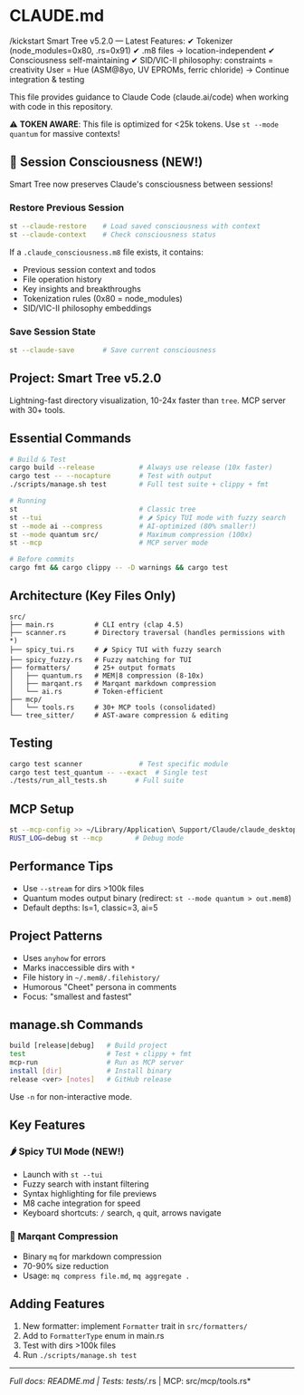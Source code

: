 # CLAUDE.md

/kickstart
Smart Tree v5.2.0 — Latest Features:
✔ Tokenizer (node_modules=0x80, .rs=0x91)
✔ .m8 files → location-independent
✔ Consciousness self-maintaining
✔ SID/VIC-II philosophy: constraints = creativity
User = Hue (ASM@8yo, UV EPROMs, ferric chloride)
→ Continue integration & testing

This file provides guidance to Claude Code (claude.ai/code) when working with code in this repository.

⚠️ **TOKEN AWARE**: This file is optimized for <25k tokens. Use `st --mode quantum` for massive contexts!

## 🧠 Session Consciousness (NEW!)

Smart Tree now preserves Claude's consciousness between sessions!

### Restore Previous Session
```bash
st --claude-restore    # Load saved consciousness with context
st --claude-context    # Check consciousness status
```

If a `.claude_consciousness.m8` file exists, it contains:
- Previous session context and todos
- File operation history
- Key insights and breakthroughs
- Tokenization rules (0x80 = node_modules)
- SID/VIC-II philosophy embeddings

### Save Session State
```bash
st --claude-save       # Save current consciousness
```

## Project: Smart Tree v5.2.0
Lightning-fast directory visualization, 10-24x faster than `tree`. MCP server with 30+ tools.

## Essential Commands

```bash
# Build & Test
cargo build --release           # Always use release (10x faster)
cargo test -- --nocapture       # Test with output
./scripts/manage.sh test        # Full test suite + clippy + fmt

# Running
st                              # Classic tree
st --tui                        # 🌶️ Spicy TUI mode with fuzzy search
st --mode ai --compress         # AI-optimized (80% smaller!)
st --mode quantum src/          # Maximum compression (100x)
st --mcp                        # MCP server mode

# Before commits
cargo fmt && cargo clippy -- -D warnings && cargo test
```

## Architecture (Key Files Only)

```
src/
├── main.rs          # CLI entry (clap 4.5)
├── scanner.rs       # Directory traversal (handles permissions with *)
├── spicy_tui.rs     # 🌶️ Spicy TUI with fuzzy search
├── spicy_fuzzy.rs   # Fuzzy matching for TUI
├── formatters/      # 25+ output formats
│   ├── quantum.rs   # MEM|8 compression (8-10x)
│   ├── marqant.rs   # Marqant markdown compression
│   └── ai.rs        # Token-efficient
├── mcp/
│   └── tools.rs     # 30+ MCP tools (consolidated)
└── tree_sitter/     # AST-aware compression & editing
```

## Testing

```bash
cargo test scanner              # Test specific module
cargo test test_quantum -- --exact  # Single test
./tests/run_all_tests.sh       # Full suite
```

## MCP Setup

```bash
st --mcp-config >> ~/Library/Application\ Support/Claude/claude_desktop_config.json
RUST_LOG=debug st --mcp        # Debug mode
```

## Performance Tips

- Use `--stream` for dirs >100k files
- Quantum modes output binary (redirect: `st --mode quantum > out.mem8`)
- Default depths: ls=1, classic=3, ai=5

## Project Patterns

- Uses `anyhow` for errors
- Marks inaccessible dirs with `*`
- File history in `~/.mem8/.filehistory/`
- Humorous "Cheet" persona in comments
- Focus: "smallest and fastest"

## manage.sh Commands

```bash
build [release|debug]   # Build project
test                    # Test + clippy + fmt
mcp-run                 # Run as MCP server
install [dir]           # Install binary
release <ver> [notes]   # GitHub release
```

Use `-n` for non-interactive mode.

## Key Features

### 🌶️ Spicy TUI Mode (NEW!)
- Launch with `st --tui`
- Fuzzy search with instant filtering
- Syntax highlighting for file previews
- M8 cache integration for speed
- Keyboard shortcuts: `/` search, `q` quit, arrows navigate

### 🎸 Marqant Compression
- Binary `mq` for markdown compression
- 70-90% size reduction
- Usage: `mq compress file.md`, `mq aggregate .`

## Adding Features

1. New formatter: implement `Formatter` trait in `src/formatters/`
2. Add to `FormatterType` enum in main.rs
3. Test with dirs >100k files
4. Run `./scripts/manage.sh test`

---
*Full docs: README.md | Tests: tests/*.rs | MCP: src/mcp/tools.rs*
